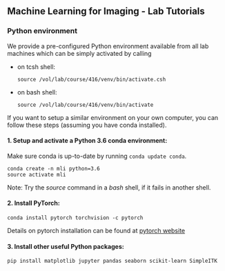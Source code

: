 ## Machine Learning for Imaging - Lab Tutorials


### Python environment

We provide a pre-configured Python environment available from all lab machines which can be simply activated by calling

- on tcsh shell:
   ```shell
   source /vol/lab/course/416/venv/bin/activate.csh
   ```

- on bash shell:
   ```shell
   source /vol/lab/course/416/venv/bin/activate
   ```

If you want to setup a similar environment on your own computer, you can follow these steps (assuming you have conda installed).

#### 1. Setup and activate a Python 3.6 conda environment:

Make sure conda is up-to-date by running ```conda update conda```.

   ```shell
   conda create -n mli python=3.6
   source activate mli
   ```
   
Note: Try the *source* command in a *bash* shell, if it fails in another shell. 

#### 2. Install PyTorch:
   
   ```shell
   conda install pytorch torchvision -c pytorch
   ```

Details on pytorch installation can be found at [pytorch website](https://pytorch.org/get-started/locally/)

#### 3. Install other useful Python packages:
   
   ```shell
   pip install matplotlib jupyter pandas seaborn scikit-learn SimpleITK
   ```
